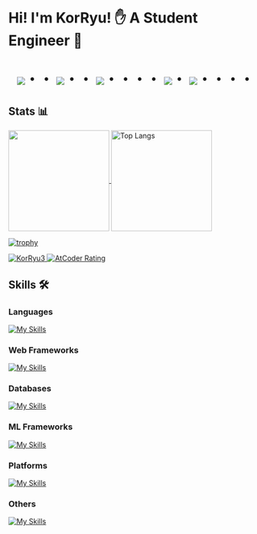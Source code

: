 # Hi! I'm KorRyu! ✋ A Student Engineer 🫧

<!-- pacman -->
<div align="center">
    <h1>
        <img src="https://user-images.githubusercontent.com/44926913/175852850-3fb6c715-1856-41ff-8c1f-94ce3b03b458.gif">・・
        <img src="https://user-images.githubusercontent.com/44926913/175853109-f8850656-6704-4a8a-bee6-9aca154d929b.gif">・・
        <img src="https://user-images.githubusercontent.com/44926913/175853154-5449d974-975e-44a6-ab84-a86031265e40.gif">・・・・
        <img src="https://user-images.githubusercontent.com/44926913/175853109-f8850656-6704-4a8a-bee6-9aca154d929b.gif">・
        <img src="https://user-images.githubusercontent.com/44926913/175853154-5449d974-975e-44a6-ab84-a86031265e40.gif">・・・・
    </h1>
</div>

<!-- --------------------------------- :) ---------------------------------- -->

<!-- ## Social 📱 -->

## Stats 📊
<!-- GitHub States -->
<p align="left">
  <a href="https://github.com/anuraghazra/github-readme-stats">
    <img height="200px" align="center" src="https://github-readme-stats.vercel.app/api?username=KorRyu3&show=prs_merged,prs_merged_percentage" />
  </a>
  <a src="https://github.com/anuraghazra/github-readme-stats">
    <img height="200px" align="center" src="https://github-readme-stats.vercel.app/api/top-langs/?username=KorRyu3&layout=compact" alt="Top Langs" />
  </a>
</p>

<!-- GitHub Trophy -->
[![trophy](https://github-profile-trophy.vercel.app/?username=KorRyu3&row=1&column=6&no-frame=true)](https://github.com/ryo-ma/github-profile-trophy)

<!-- Batch -->
<p align="left">
<!-- GitHub profile -->
    <a href="https://github.com/KorRyu3/KorRyu3/">
        <img src="https://komarev.com/ghpvc/?username=KorRyu3" alt="KorRyu3" />
    </a>
<!-- AtCoder -->
    <a href="https://atcoder.jp/users/KorRyu?contestType=algo">
        <img src="https://badgen.org/img/atcoder/KorRyu/rating/algorithm?style=social" alt="AtCoder Rating" />
    </a>
</p>


## Skills 🛠️

<h3 align="left">Languages</h3>

[![My Skills](https://skillicons.dev/icons?i=py,rust,php,html,css,js&theme=light)](https://skillicons.dev)

<h3 align="left">Web Frameworks</h3>

[![My Skills](https://skillicons.dev/icons?i=fastapi,flask&theme=light)](https://skillicons.dev)
  
<h3 align="left">Databases</h3>

[![My Skills](https://skillicons.dev/icons?i=mysql,sqlite&theme=light)](https://skillicons.dev)
  
<!-- <h3 align="left">App Frameworks</h3> -->

<h3 align="left">ML Frameworks</h3>

[![My Skills](https://skillicons.dev/icons?i=sklearn&theme=light)](https://skillicons.dev)
  
<h3 align="left">Platforms</h3>

[![My Skills](https://skillicons.dev/icons?i=azure,docker,git,github&theme=light)](https://skillicons.dev)
  
<h3 align="left">Others</h3>

[![My Skills](https://skillicons.dev/icons?i=md,linux&theme=light)](https://skillicons.dev)


<!--START_SECTION:waka-->
<!--END_SECTION:waka-->


<!--
**KorRyu3/KorRyu3** is a ✨ _special_ ✨ repository because its `README.md` (this file) appears on your GitHub profile.

Here are some ideas to get you started:

- 🔭 I’m currently working on ...
- 🌱 I’m currently learning ...
- 👯 I’m looking to collaborate on ...
- 🤔 I’m looking for help with ...
- 💬 Ask me about ...
- 📫 How to reach me: ...
- 😄 Pronouns: ...
- ⚡ Fun fact: ...
-->
